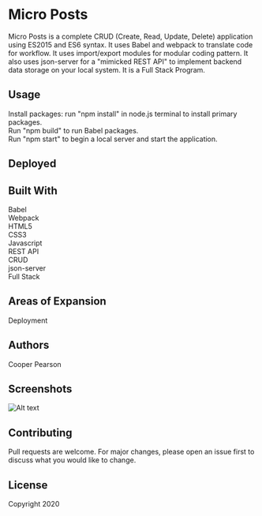 # Micro Posts
Micro Posts is a complete CRUD (Create, Read, Update, Delete) application using ES2015 and ES6 syntax. It uses Babel and webpack to translate code for workflow. It uses import/export modules for modular coding pattern. It also uses json-server for a "mimicked REST API" to implement backend data storage on your local system. It is a Full Stack Program.

## Usage
Install packages: run "npm install" in node.js terminal to install primary packages.<br>
Run "npm build" to run Babel packages.<br>
Run "npm start" to begin a local server and start the application.<br>

## Deployed

## Built With
Babel<br>
Webpack<br>
HTML5<br>
CSS3<br>
Javascript<br>
REST API<br>
CRUD<br>
json-server<br>
Full Stack<br>

## Areas of Expansion
Deployment

## Authors
Cooper Pearson

## Screenshots
![Alt text](/relative/path/to/img.jpg?raw=true "Optional Title")

## Contributing
Pull requests are welcome. For major changes, please open an issue first to discuss what you would like to change.

## License
Copyright 2020